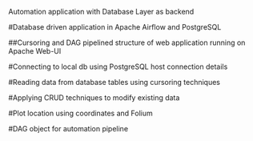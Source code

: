 Automation application with Database Layer as backend

#Database driven application in Apache Airflow and PostgreSQL

##Cursoring and DAG pipelined structure of web application running on Apache Web-UI

#Connecting to local db using PostgreSQL host connection details

#Reading data from database tables using cursoring techniques

#Applying CRUD techniques to modify existing data

#Plot location using coordinates and Folium

#DAG object for automation pipeline


